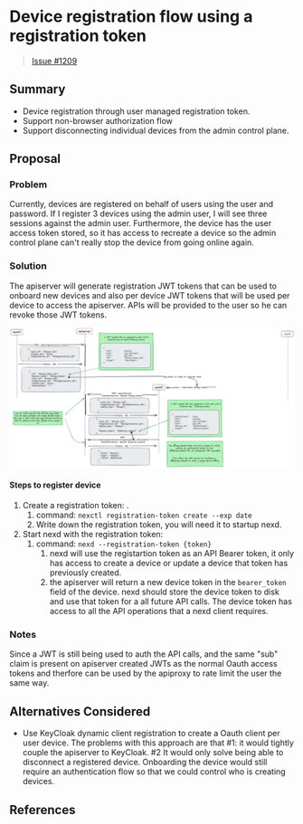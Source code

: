 # Device registration flow using a registration token

> [Issue #1209](https://github.com/nexodus-io/nexodus/issues/1209)

## Summary

* Device registration through user managed registration token.
* Support non-browser authorization flow
* Support disconnecting individual devices from the admin control plane.

## Proposal

### Problem

Currently, devices are registered on behalf of users using the user and password. If I register 3 devices using the admin user, I will see three sessions against the admin user.  Furthermore, the device has the user access token stored, so it has access to recreate a device so the admin control plane can't really stop the device from going online again.

### Solution

The apiserver will generate registration JWT tokens that can be used to onboard new devices and also per device JWT tokens that will be used per device to access the apiserver.  APIs will be provided to the user so he can revoke those JWT tokens.

![design-registration flow](./diagrams/design-registration-d2.png)

#### Steps to register device

1. Create a registration token: .
    1. command: `nexctl registration-token create --exp date`
    2. Write down the registration token, you will need it to startup nexd.
2. Start nexd with the registration token:
    1. command: `nexd --registration-token {token}`
       1. nexd will use the registartion token as an API Bearer token, it only has access to create a device or update a device that token has previously created.
       2. the apiserver will return a new device token in the `bearer_token` field of the device.  nexd should store the device token to disk and use that token for a all future API calls.  The device token has access to all the API operations that a nexd client requires.

### Notes

Since a JWT is still being used to auth the API calls, and the same "sub" claim is present on apiserver created JWTs as the normal Oauth access tokens and therfore can be used by the apiproxy to rate limit the user the same way.

## Alternatives Considered

* Use KeyCloak dynamic client registration to create a Oauth client per user device.  The problems with this approach are that #1: it would tightly couple the apiserver to KeyCloak.  #2 It would only solve being able to disconnect a registered device.  Onboarding the device would still require an authentication flow so that we could control who is creating devices.

## References
